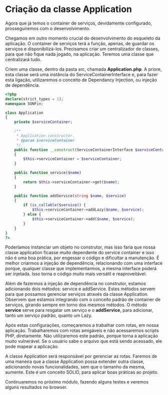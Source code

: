 # Criação da classe Application

Agora que já temos o container de serviços, devidamente configurado, prosseguiremos com o desenvolvimento.

Chegamos em outro momento crucial do desenvolvimento do esqueleto da aplicação. O container de serviços terá a função, apenas, de guardar os serviços e disponibilizá-los. Precisamos criar um centralizador de classes, para que não fique nada jogado, na aplicação. Teremos uma classe que centralizará tudo.

Criem uma classe, dentro da pasta src, chamada **Application.php**. A priore, esta classe será uma instância do ServiceContainerInterface e, para fazer esta ligação, utilizaremos o conceito de Dependancy Injection, ou injeção de dependência.

```php
<?php
declare(strict_types = 1);
namespace SONFin;

class Application
{
    private $serviceContainer;

    /**
     * Application constructor.
     * @param $serviceContainer
     */
    public function __construct(ServiceContainerInterface $serviceContainer)
    {
        $this->serviceContainer = $serviceContainer;
    }

    public function service($name)
    {
        return $this->serviceContainer->get($name);
    }

    public function addService(string $name, $service)
    {
        if (is_callable($service)) {
            $this->serviceContainer->addLazy($name, $service);
        } else {
            $this->serviceContainer->add($name, $service);
        }
    }
}
?>
```

Poderíamos instanciar um objeto no construtor, mas isso faria que nossa classe application ficasse muito dependente do service container e isso não é uma boa prática, por engessar o código e dificultar a manutenção. É melhor criarmos a injeção de dependência, relacionando com uma interface porque, qualquer classe que implementarmos, a mesma interface poderá ser injetada. Isso torna o código muito mais versátil e reaproveitável.

Além de fazermos a injeção de dependência no construtor, estamos adicionando dois métodos: service e addService. Estes métodos servem para que possamos gerenciar serviços através da classe Application. Observem que estamos integrando com o conceito padrão de container de serviços, girando sempre em torno dos mesmos métodos. O método **service** serve para resgatar um serviço e o **addService**, para adicionar, tanto um serviço padrão, quanto um Lazy.

Após estas configurações, começaremos a trabalhar com rotas, em nossa aplicação. Trabalharemos com rotas amigáveis e não acessaremos scripts PHP, diretamente. Não utilizaremos este padrão, porque torna a aplicação muito vulnerável. Se o usuário sabe o arquivo que está sendo acessado, ele pode mapear a aplicação.

A classe Application será responsável por gerenciar as rotas. Faremos de uma maneira que a classe Application possa extender outra classe, adicionando novas funcionalidades, sem que o tamanho da mesma, aumente. Este é um conceito SOLID, para aplicar boas práticas ao projeto.

Continuaremos no próximo módulo, fazendo alguns testes e veremos alguns resultados no browser.
